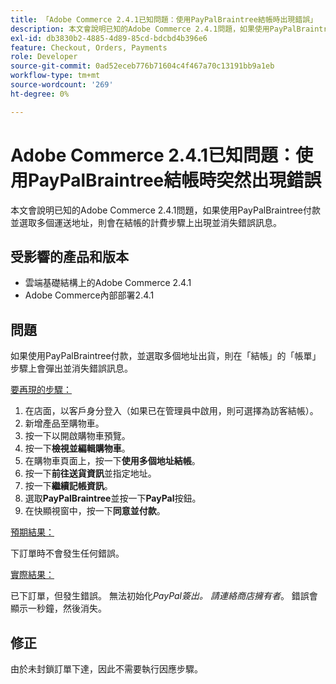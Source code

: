 ```yaml
---
title: 「Adobe Commerce 2.4.1已知問題：使用PayPalBraintree結帳時出現錯誤」
description: 本文會說明已知的Adobe Commerce 2.4.1問題，如果使用PayPalBraintree付款並選取多個運送地址，則會在結帳的計費步驟上出現並消失錯誤訊息。
exl-id: db3830b2-4885-4d89-85cd-bdcbd4b396e6
feature: Checkout, Orders, Payments
role: Developer
source-git-commit: 0ad52eceb776b71604c4f467a70c13191bb9a1eb
workflow-type: tm+mt
source-wordcount: '269'
ht-degree: 0%

---
```


# Adobe Commerce 2.4.1已知問題：使用PayPalBraintree結帳時突然出現錯誤

本文會說明已知的Adobe Commerce 2.4.1問題，如果使用PayPalBraintree付款並選取多個運送地址，則會在結帳的計費步驟上出現並消失錯誤訊息。

## 受影響的產品和版本

* 雲端基礎結構上的Adobe Commerce 2.4.1
* Adobe Commerce內部部署2.4.1

## 問題

如果使用PayPalBraintree付款，並選取多個地址出貨，則在「結帳」的「帳單」步驟上會彈出並消失錯誤訊息。

<u>要再現的步驟：</u>

1. 在店面，以客戶身分登入（如果已在管理員中啟用，則可選擇為訪客結帳）。
1. 新增產品至購物車。
1. 按一下以開啟購物車預覽。
1. 按一下&#x200B;**檢視並編輯購物車**。
1. 在購物車頁面上，按一下&#x200B;**使用多個地址結帳**。
1. 按一下&#x200B;**前往送貨資訊**&#x200B;並指定地址。
1. 按一下&#x200B;**繼續記帳資訊**。
1. 選取&#x200B;**PayPalBraintree**&#x200B;並按一下&#x200B;**PayPal**&#x200B;按鈕。
1. 在快顯視窗中，按一下&#x200B;**同意並付款**。

<u>預期結果：</u>

下訂單時不會發生任何錯誤。

<u>實際結果：</u>

已下訂單，但發生錯誤。 無法初始化&#x200B;*PayPal簽出。 請連絡商店擁有者*。  錯誤會顯示一秒鐘，然後消失。

## 修正

由於未封鎖訂單下達，因此不需要執行因應步驟。
